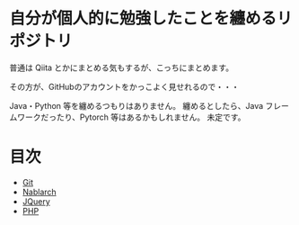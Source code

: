 # 自分が個人的に勉強したことを纏めるリポジトリ

普通は Qiita とかにまとめる気もするが、こっちにまとめます。

その方が、GitHubのアカウントをかっこよく見せれるので・・・

Java・Python 等を纏めるつもりはありません。
纏めるとしたら、Java フレームワークだったり、Pytorch 等はあるかもしれません。
未定です。

# 目次

- [Git](./my_git_summary/README.md)
- [Nablarch](./myNablarchSummary/README.md)
- [JQuery](./myJQuerySummary/README.md)
- [PHP](./myPhpSummary/README.md)